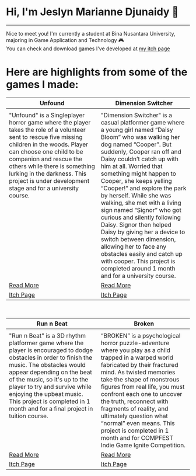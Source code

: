 # Hi, I'm Jeslyn Marianne Djunaidy 👋
---
Nice to meet you! I'm currently a student at Bina Nusantara University, majoring in Game Application and Technology 🎮 </br>
You can check and download games I've developed at [my itch page](https://mkd-jmd.itch.io/)

# Here are highlights from some of the games I made:
<table width="100%">
  <thead>
    <tr>
      <th width="50%">Unfound</a></th>
      <th width="50%">Dimension Switcher</a></th>
    </tr>
  </thead>
  <tbody>
    <tr>
      <td><img src=""/></td>
      <td><img src=""/></td>
    </tr>
    <tr>
      <td valign="text-top">"Unfound" is a Singleplayer horror game where the player takes the role of a volunteer sent to rescue five missing children in the woods. Player can choose one child to be companion and rescue the others while there is something lurking in the darkness. This project is under development stage and for a university course.</td>
      <td valign="text-top">"Dimension Switcher" is a casual platformer game where a young girl named “Daisy Bloom” who was walking her dog named “Cooper”. But suddenly, Cooper ran off and Daisy couldn’t catch up with him at all. Worried that something might happen to Cooper, she keeps yelling “Cooper!” and explore the park by herself. While she was walking, she met with a living sign named “Signor” who got curious and silently following Daisy. Signor then helped Daisy by giving her a device to switch between dimension, allowing her to face any obstacles easily and catch up with cooper. This project is completed around 1 month and for a university course.
</td>
    </tr>
    <tr>
      <td><a href="https://github.com/MKD20590/run-n-beat">Read More</td>
      <td><a href="https://github.com/MKD20590/Dimension-Switcher">Read More</td>
    </tr>
    <tr>
      <td><a href="">Itch Page</td>
      <td><a href="">Itch Page</td>
    </tr>
  </tbody>
</table>

<br>

<table width="100%">
  <thead>
    <tr>
      <th width="50%">Run n Beat</a></th>
      <th width="50%">Broken</a></th>
    </tr>
  </thead>
  <tbody>
    <tr>
      <td><img src=""/></td>
      <td><img src=""/></td>
    </tr>
    <tr>
      <td valign="text-top">"Run n Beat" is a 3D rhythm platformer game where the player is encouraged to dodge obstacles in order to finish the music. The obstacles would appear depending on the beat of the music, so it's up to the player to try and survive while enjoying the upbeat music. This project is completed in 1 month and for a final project in tuition course.</td>
      <td valign="text-top">“BROKEN” is a psychological horror puzzle-adventure where you play as a child trapped in a warped world fabricated by their fractured mind. As twisted memories take the shape of monstrous figures from real life, you must confront each one to uncover the truth, reconnect with fragments of reality, and ultimately question what “normal” even means. This project is completed in 1 month and for COMPFEST Indie Game Ignite Competition.</td>
    </tr>
    <tr>
      <td><a href="https://github.com/MKD20590/run-n-beat">Read More</td>
      <td><a href="https://github.com/MKD20590/Broken">Read More</td>
    </tr>
    <tr>
      <td><a href="">Itch Page</td>
      <td><a href="https://ajege.itch.io/broken">Itch Page</td>
    </tr>
  </tbody>
</table>

